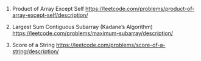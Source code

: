 1. Product of Array Except Self
https://leetcode.com/problems/product-of-array-except-self/description/

2. Largest Sum Contiguous Subarray (Kadane’s Algorithm)
https://leetcode.com/problems/maximum-subarray/description/

3. Score of a String
https://leetcode.com/problems/score-of-a-string/description/